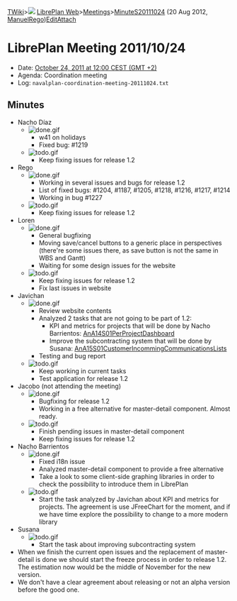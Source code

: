 [TWiki](/twiki/Main/WebHome)&gt;![](/twiki/TWiki/TWikiDocGraphics/web-bg-small.gif) [LibrePlan Web](/twiki/LibrePlan/WebHome)&gt;[Meetings](/twiki/LibrePlan/Meetings)&gt;[MinuteS20111024](http://wiki.libreplan-enterprise.com/twiki/LibrePlan/MinuteS20111024 "Topic revision: 5 (20 Aug 2012 - 09:52:58)") (20 Aug 2012, [ManuelRego](/twiki/Main/ManuelRego))[Edit](http://wiki.libreplan-enterprise.com/twiki/bin/edit/LibrePlan/MinuteS20111024?t=1520337957 "Edit this topic text")[Attach](/twiki/bin/attach/LibrePlan/MinuteS20111024 "Attach an image or document to this topic")

 LibrePlan Meeting 2011/10/24
============================================================================================================================

-   Date: [October 24, 2011 at 12:00 CEST (GMT +2)](http://www.timeanddate.com/worldclock/fixedtime.html?day=24&month=10&year=2011&hour=12&min=0&sec=0&p1=48)
-   Agenda: Coordination meeting
-   Log: `navalplan-coordination-meeting-20111024.txt`

 Minutes
----------------------------------

-   Nacho Díaz
    -   ![done.gif](/twiki/TWiki/TWikiDocGraphics/done.gif)
        -   w41 on holidays
        -   Fixed bug: \#1219
    -   ![todo.gif](/twiki/TWiki/TWikiDocGraphics/todo.gif)
        -   Keep fixing issues for release 1.2
-   Rego
    -   ![done.gif](/twiki/TWiki/TWikiDocGraphics/done.gif)
        -   Working in several issues and bugs for release 1.2
        -   List of fixed bugs: \#1204, \#1187, \#1205, \#1218, \#1216, \#1217, \#1214
        -   Working in bug \#1227
    -   ![todo.gif](/twiki/TWiki/TWikiDocGraphics/todo.gif)
        -   Keep fixing issues for release 1.2
-   Loren
    -   ![done.gif](/twiki/TWiki/TWikiDocGraphics/done.gif)
        -   General bugfixing
        -   Moving save/cancel buttons to a generic place in perspectives (there're some issues there, as save button is not the same in WBS and Gantt)
        -   Waiting for some design issues for the website
    -   ![todo.gif](/twiki/TWiki/TWikiDocGraphics/todo.gif)
        -   Keep fixing issues for release 1.2
        -   Fix last issues in website
-   Javichan
    -   ![done.gif](/twiki/TWiki/TWikiDocGraphics/done.gif)
        -   Review website contents
        -   Analyzed 2 tasks that are not going to be part of 1.2:
            -   KPI and metrics for projects that will be done by Nacho Barrientos: [AnA14S01PerProjectDashboard](/twiki/LibrePlan/AnA14S01PerProjectDashboard)
            -   Improve the subcontracting system that will be done by Susana: [AnA15S01CustomerIncommingCommunicationsLists](/twiki/LibrePlan/AnA15S01CustomerIncommingCommunicationsLists)
        -   Testing and bug report
    -   ![todo.gif](/twiki/TWiki/TWikiDocGraphics/todo.gif)
        -   Keep working in current tasks
        -   Test application for release 1.2
-   Jacobo (not attending the meeting)
    -   ![done.gif](/twiki/TWiki/TWikiDocGraphics/done.gif)
        -   Bugfixing for release 1.2
        -   Working in a free alternative for master-detail component. Almost ready.
    -   ![todo.gif](/twiki/TWiki/TWikiDocGraphics/todo.gif)
        -   Finish pending issues in master-detail component
        -   Keep fixing issues for release 1.2
-   Nacho Barrientos
    -   ![done.gif](/twiki/TWiki/TWikiDocGraphics/done.gif)
        -   Fixed i18n issue
        -   Analyzed master-detail component to provide a free alternative
        -   Take a look to some client-side graphing libraries in order to check the possibility to introduce them in LibrePlan
    -   ![todo.gif](/twiki/TWiki/TWikiDocGraphics/todo.gif)
        -   Start the task analyzed by Javichan about KPI and metrics for projects. The agreement is use JFreeChart for the moment, and if we have time explore the possibility to change to a more modern library
-   Susana
    -   ![todo.gif](/twiki/TWiki/TWikiDocGraphics/todo.gif)
        -   Start the task about improving subcontracting system
-   When we finish the current open issues and the replacement of master-detail is done we should start the freeze process in order to release 1.2. The estimation now would be the middle of November for the new version.
-   We don't have a clear agreement about releasing or not an alpha version before the good one.

